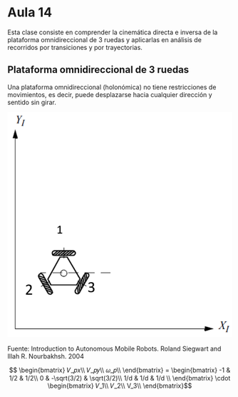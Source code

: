 <h1>Aula 14</h1>

Esta clase consiste en comprender la cinemática directa e inversa de la plataforma omnidireccional de 3 ruedas y aplicarlas en análisis de recorridos por transiciones y por trayectorias.

<h2>Plataforma omnidireccional de 3 ruedas</h2>

Una plataforma omnidireccional (holonómica) no tiene restricciones de movimientos, es decir, puede desplazarse hacia cualquier dirección y sentido sin girar.

![Omnidireccional 3 ruedas](image.png)

Fuente: Introduction to Autonomous Mobile Robots. Roland Siegwart and Illah R. Nourbakhsh. 2004

$$ \begin{bmatrix}
𝑉_𝑝𝑥\\ 
𝑉_𝑝𝑦\\ 
𝜔_𝑝\\ 
\end{bmatrix} = \begin{bmatrix}
-1 & 1/2 & 1/2\\ 
0 & -\sqrt(3/2) & \sqrt(3/2)\\ 
1/d & 1/d & 1/d \\ 
\end{bmatrix} \cdot \begin{bmatrix}
𝑉_1\\ 
𝑉_2\\ 
V_3\\ 
\end{bmatrix}$$
